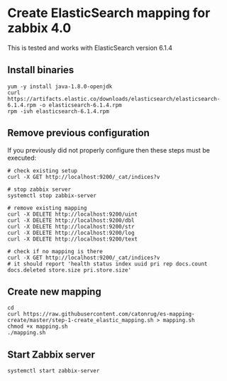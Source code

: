 # Create ElasticSearch mapping for zabbix 4.0

This is tested and works with ElasticSearch version 6.1.4

## Install binaries

```
yum -y install java-1.8.0-openjdk
curl https://artifacts.elastic.co/downloads/elasticsearch/elasticsearch-6.1.4.rpm -o elasticsearch-6.1.4.rpm
rpm -ivh elasticsearch-6.1.4.rpm
```

## Remove previous configuration

If you previously did not properly configure then these steps must be executed:
```
# check existing setup
curl -X GET http://localhost:9200/_cat/indices?v

# stop zabbix server
systemctl stop zabbix-server

# remove existing mapping
curl -X DELETE http://localhost:9200/uint
curl -X DELETE http://localhost:9200/dbl
curl -X DELETE http://localhost:9200/str
curl -X DELETE http://localhost:9200/log
curl -X DELETE http://localhost:9200/text

# check if no mapping is there
curl -X GET http://localhost:9200/_cat/indices?v
# it should report 'health status index uuid pri rep docs.count docs.deleted store.size pri.store.size'
```

## Create new mapping

```
cd
curl https://raw.githubusercontent.com/catonrug/es-mapping-create/master/step-1-create_elastic_mapping.sh > mapping.sh
chmod +x mapping.sh
./mapping.sh
```



## Start Zabbix server
```
systemctl start zabbix-server
```



